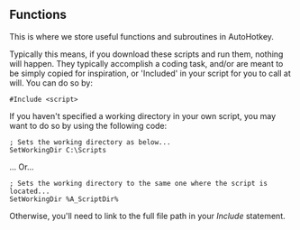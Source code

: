 ## Functions
This is where we store useful functions and subroutines in AutoHotkey. 

Typically this means, if you download these scripts and run them, nothing will happen. They typically accomplish a coding task, and/or are meant to be simply copied for inspiration, or 'Included' in your script for you to call at will. You can do so by:

~~~~
#Include <script>
~~~~

If you haven't specified a working directory in your own script, you may want to do so by using the following code:
~~~~
; Sets the working directory as below...
SetWorkingDir C:\Scripts
~~~~
... Or...
~~~~
; Sets the working directory to the same one where the script is located...
SetWorkingDir %A_ScriptDir%
~~~~
Otherwise, you'll need to link to the full file path in your _Include_ statement.
